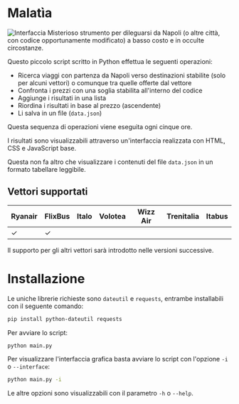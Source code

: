 # Malatìa
![Interfaccia](https://i.imgur.com/CVmR3XJ.png)
Misterioso strumento per dileguarsi da Napoli (o altre città, con codice opportunamente modificato) a basso costo e in occulte circostanze.

Questo piccolo script scritto in Python effettua le seguenti operazioni:
- Ricerca viaggi con partenza da Napoli verso destinazioni stabilite (solo per alcuni vettori) o comunque tra quelle offerte dal vettore
- Confronta i prezzi con una soglia stabilita all'interno del codice
- Aggiunge i risultati in una lista 
- Riordina i risultati in base al prezzo (ascendente)
- Li salva in un file (`data.json`)

Questa sequenza di operazioni viene eseguita ogni cinque ore.

I risultati sono visualizzabili attraverso un'interfaccia realizzata con HTML, CSS e JavaScript base. 

Questa non fa altro che visualizzare i contenuti del file `data.json` in un formato tabellare leggibile.

## Vettori supportati
| Ryanair            | FlixBus            | Italo | Volotea | Wizz Air | Trenitalia | Itabus |
|--------------------|--------------------|-------|---------|----------|------------|--------|
| ✓ | ✓ |       |         |          |            |        |

Il supporto per gli altri vettori sarà introdotto nelle versioni successive.

# Installazione
Le uniche librerie richieste sono `dateutil` e `requests`, entrambe installabili con il seguente comando:
```bash
pip install python-dateutil requests
```

Per avviare lo script:
```bash
python main.py
````

Per visualizzare l'interfaccia grafica basta avviare lo script con l'opzione `-i` o `--interface`:
```bash
python main.py -i
````

Le altre opzioni sono visualizzabili con il parametro `-h` o `--help`.